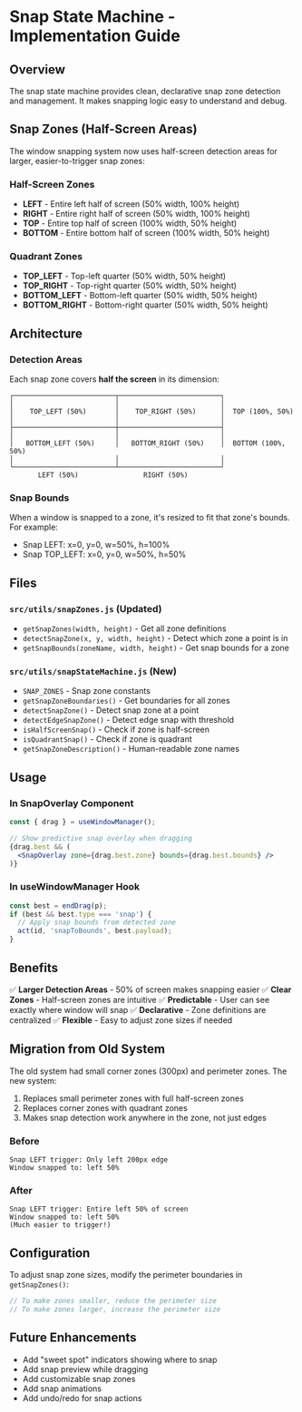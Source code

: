 # Snap State Machine - Implementation Guide

## Overview

The snap state machine provides clean, declarative snap zone detection and management. It makes snapping logic easy to understand and debug.

## Snap Zones (Half-Screen Areas)

The window snapping system now uses half-screen detection areas for larger, easier-to-trigger snap zones:

### Half-Screen Zones
- **LEFT** - Entire left half of screen (50% width, 100% height)
- **RIGHT** - Entire right half of screen (50% width, 100% height)
- **TOP** - Entire top half of screen (100% width, 50% height)
- **BOTTOM** - Entire bottom half of screen (100% width, 50% height)

### Quadrant Zones
- **TOP_LEFT** - Top-left quarter (50% width, 50% height)
- **TOP_RIGHT** - Top-right quarter (50% width, 50% height)
- **BOTTOM_LEFT** - Bottom-left quarter (50% width, 50% height)
- **BOTTOM_RIGHT** - Bottom-right quarter (50% width, 50% height)

## Architecture

### Detection Areas

Each snap zone covers **half the screen** in its dimension:

```
┌─────────────────────────┬─────────────────────────┐
│                         │                         │
│    TOP_LEFT (50%)       │    TOP_RIGHT (50%)      │  TOP (100%, 50%)
│                         │                         │
├─────────────────────────┼─────────────────────────┤
│                         │                         │
│   BOTTOM_LEFT (50%)     │   BOTTOM_RIGHT (50%)    │  BOTTOM (100%, 50%)
│                         │                         │
└─────────────────────────┴─────────────────────────┘
       LEFT (50%)                RIGHT (50%)
```

### Snap Bounds

When a window is snapped to a zone, it's resized to fit that zone's bounds. For example:
- Snap LEFT: x=0, y=0, w=50%, h=100%
- Snap TOP_LEFT: x=0, y=0, w=50%, h=50%

## Files

### `src/utils/snapZones.js` (Updated)
- `getSnapZones(width, height)` - Get all zone definitions
- `detectSnapZone(x, y, width, height)` - Detect which zone a point is in
- `getSnapBounds(zoneName, width, height)` - Get snap bounds for a zone

### `src/utils/snapStateMachine.js` (New)
- `SNAP_ZONES` - Snap zone constants
- `getSnapZoneBoundaries()` - Get boundaries for all zones
- `detectSnapZone()` - Detect snap zone at a point
- `detectEdgeSnapZone()` - Detect edge snap with threshold
- `isHalfScreenSnap()` - Check if zone is half-screen
- `isQuadrantSnap()` - Check if zone is quadrant
- `getSnapZoneDescription()` - Human-readable zone names

## Usage

### In SnapOverlay Component
```jsx
const { drag } = useWindowManager();

// Show predictive snap overlay when dragging
{drag.best && (
  <SnapOverlay zone={drag.best.zone} bounds={drag.best.bounds} />
)}
```

### In useWindowManager Hook
```javascript
const best = endDrag(p);
if (best && best.type === 'snap') {
  // Apply snap bounds from detected zone
  act(id, 'snapToBounds', best.payload);
}
```

## Benefits

✅ **Larger Detection Areas** - 50% of screen makes snapping easier
✅ **Clear Zones** - Half-screen zones are intuitive
✅ **Predictable** - User can see exactly where window will snap
✅ **Declarative** - Zone definitions are centralized
✅ **Flexible** - Easy to adjust zone sizes if needed

## Migration from Old System

The old system had small corner zones (300px) and perimeter zones. The new system:

1. Replaces small perimeter zones with full half-screen zones
2. Replaces corner zones with quadrant zones
3. Makes snap detection work anywhere in the zone, not just edges

### Before
```
Snap LEFT trigger: Only left 200px edge
Window snapped to: left 50%
```

### After
```
Snap LEFT trigger: Entire left 50% of screen
Window snapped to: left 50%
(Much easier to trigger!)
```

## Configuration

To adjust snap zone sizes, modify the perimeter boundaries in `getSnapZones()`:

```javascript
// To make zones smaller, reduce the perimeter size
// To make zones larger, increase the perimeter size
```

## Future Enhancements

- Add "sweet spot" indicators showing where to snap
- Add snap preview while dragging
- Add customizable snap zones
- Add snap animations
- Add undo/redo for snap actions

